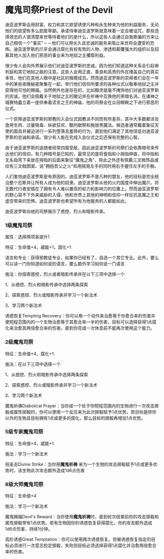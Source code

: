 # 魔鬼司祭Priest of the Devil

迪亚波罗斯会用财富、权力和其它欲望诱使凡种和永生种来为他的利益服务，无论他们的欲望有多么肮脏卑鄙。承诺侍奉迪亚波罗斯就意味着一定会被诅咒，那些选择效忠的人很清楚来世等待着他们的是什么，所以这些人会通过自我欺骗的方来让自己相信一个"事实"－－他们可以用长久且忠诚的服务来阻止来世将会遭受的恐怖。迪亚波罗斯的爪牙会通过腐化有权有势的人物、渗透和颠覆强大的组织以及招募其他人加入他们邪恶的事业来为地狱之主攫取利益。

很少有人会向外界展示他们对迪亚波罗斯的忠诚，因为他们知道这种关系会引起审判庭和其它地狱之敌的注意。这些人会用正直、善良和高贵的外在掩盖自己的真实本性，他们在其他人眼中是社区的楷模成员。然而迪亚波罗斯的崇拜者们会在一年中的某些夜晚秘密聚集在一起，举行他们信仰所要求的各种仪式以敬奉地狱之主并获得他可怕的赐福。当然例外也是存在的，比如黯灵就毫不掩饰他们对迪亚波罗斯的忠诚，他们会佩戴关于地狱之主的徽记并在祈祷中互换他的黑暗名讳。在诸神之城赛特矗立着一座供奉着谎言之王的神庙，他的司祭会在众目睽睽之下进行邪恶的仪式。

一个崇拜迪亚波罗斯的邪教的入会仪式因教派不同而有所差异，其中大多数都涉及食用生肉、过量吸毒、纵欲狂欢、酷刑献祭和施放黑魔法。候选者通常戴着象征天使的面具并被迫进行一系列堕落且羞辱的行为，直到他们满足了其他信徒对迪亚波罗斯的忠诚和承诺。很少有人能在完成入会仪式之后还保有完整的心智。

由于迪亚波罗斯的追随者经常四面受敌，因此迪亚波罗斯的司祭们会依靠暗号来传达他们的信仰。有几种暗号是已知的，最常见的是将食指和小拇指伸直，将中指和无名指弯下来放在拇指的后面来象征"魔鬼之角"，除此之外还有佩戴三叉戟饰品或纹有三叉戟图案、说"拥抱吾父之火"和用摇晃左手的同时用右手握住左手的手腕。

人们害怕迪亚波罗斯是有原因的。迪亚波罗斯不是凡种的盟友，他的目标是完全统治整个厄斯并让所有人成为他的奴隶。迪亚波罗斯从他的火灼国度中伸出魔爪，将无数代行者安插在了拥有令人难以置信的权力和影响力的位置上。然而迪亚波罗斯的野心容不下外来威胁的入侵，他和世界上其他的神明和信仰一样反抗恶魔之王和虚空带来的恐怖，迪亚波罗斯也希望所有为他服务的人都能如此。

迪亚波罗斯向他的司祭揭示了惑控、烈火和暗影传承。

### 1级魔鬼司祭

属性：选择两项各提升1

特征：生命值+4，威能+1，腐化+1

语言和专业：获得邪教徒专业，如果你已经有了，自选一个其它专业。此外，要么可以读一门你知道如何说的语言，要么额外学习如何说一门语言

施法：你探索惑控，烈火或者暗影传承并在以下三项中选择一个

1、从惑控、烈火和暗影传承中选择两条探索

2、探索惑控、烈火或暗影传承并学习一个新法术

3、学习两个新法术

诱惑恢复Tempting
Recovery：你可以用一个动作来治愈等于你愈合率的伤害并使短程范围内的一个生物治愈等于其愈合率一半的伤害，目标可以选择获得1点腐化来治愈其两倍愈合率的伤害。直到你完成一次休息前不能再次使用这个能力。

### 2级魔鬼司祭

特征：生命值+4，腐化+1

施法：在以下三项中选择一个

1、从惑控、烈火和暗影传承中选择两条探索

2、探索惑控、烈火或暗影传承并学习一个新法术

3、学习两个新法术

魔鬼祈祷Diabolical
Prayer：当你或一个处于你短程范围内的生物进行一次攻击掷骰或属性掷骰时，你可以使用一个反应来为此次掷骰赋予1点优势。若目标是除你以外的生物且目标拥有1点或更多的腐化，那么目标的掷骰再增加1点优势。

### 5级专家魔鬼司祭

特征：生命值+4，威能+1

施法：学习一个新法术

祝圣击Divine Strike：当你用**魔鬼祈祷**
来为一个生物的攻击掷骰赋予1点或更多优势时，该生物此次攻击额外造成1d6点伤害

### 8级大师魔鬼司祭

特征：生命值+4

施法：学习一个新法术

魔鬼赐福Devil's
Reward：当你使用**魔鬼祈祷**时，直到轮次结束前你的攻击掷骰和属性掷骰带有1点优势。若有生物因你的诱惑恢复获得腐化，你的攻击额外造成1d6点伤害，持续1分钟。

高阶诱惑Great
Temptation：你可以使用两次诱惑恢复。但被诱惑恢复指定的目标必须进行一次意志检定掷骰，失败则目标必须选择获得1点腐化并治愈两倍愈合率的伤害。
